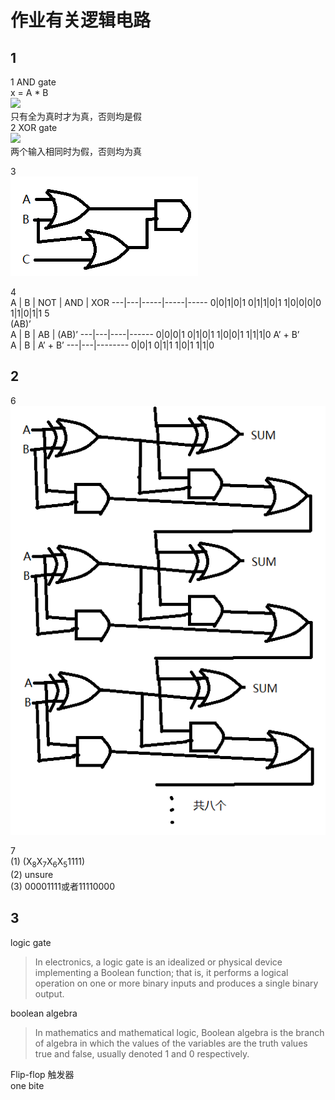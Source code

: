# 作业有关逻辑电路
## 1
1 AND gate  
x = A * B   
![](https://sub.allaboutcircuits.com/images/04101.png)  
只有全为真时才为真，否则均是假  
2 XOR gate  
![](http://hyperphysics.phy-astr.gsu.edu/hbase/Electronic/ietron/xor.gif)  
两个输入相同时为假，否则均为真  

3  
![](https://github.com/LEEzanhui/LEE-homework/blob/gh-pages/images/%E9%80%BB%E8%BE%91%E7%94%B5%E8%B7%AF.png?raw=true)  

4  
 A | B | NOT | AND | XOR 
---|---|-----|-----|-----
0|0|1|0|1
0|1|1|0|1
1|0|0|0|0
1|1|0|1|1
5  
(AB)’  
 A | B | AB | (AB)’ 
---|---|----|------
0|0|0|1
0|1|0|1
1|0|0|1
1|1|1|0
A’ + B’  
 A | B | A’ + B’ 
---|---|--------
0|0|1
0|1|1
1|0|1
1|1|0
## 2
6  
![](https://github.com/LEEzanhui/LEE-homework/blob/gh-pages/images/%E9%80%BB%E8%BE%91%E7%94%B5%E8%B7%AF1.png?raw=true)

7  
(1) (X<sub>8</sub>X<sub>7</sub>X<sub>6</sub>X<sub>5</sub>1111)  
(2) unsure  
(3) 00001111或者11110000  
## 3
logic gate  
>In electronics, a logic gate is an idealized or physical device implementing a Boolean function; that is, it performs a logical operation on one or more binary inputs and produces a single binary output.

boolean algebra  
>In mathematics and mathematical logic, Boolean algebra is the branch of algebra in which the values of the variables are the truth values true and false, usually denoted 1 and 0 respectively.

Flip-flop 触发器  
one bite  
